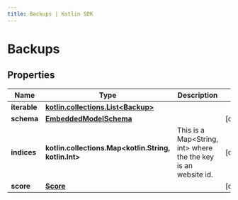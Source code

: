 ```yaml
---
title: Backups | Kotlin SDK
---
```



# Backups

## Properties
Name | Type | Description | Notes
------------ | ------------- | ------------- | -------------
**iterable** | [**kotlin.collections.List&lt;Backup&gt;**](Backup) |  | 
**schema** | [**EmbeddedModelSchema**](EmbeddedModelSchema) |  |  [optional]
**indices** | **kotlin.collections.Map&lt;kotlin.String, kotlin.Int&gt;** | This is a Map&lt;String, int&gt; where the the key is an website id. |  [optional]
**score** | [**Score**](Score) |  |  [optional]



